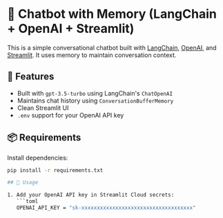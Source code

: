 # 🧠 Chatbot with Memory (LangChain + OpenAI + Streamlit)

This is a simple conversational chatbot built with [LangChain](https://www.langchain.com/), [OpenAI](https://platform.openai.com/), and [Streamlit](https://streamlit.io/). It uses memory to maintain conversation context.

## 🚀 Features
- Built with `gpt-3.5-turbo` using LangChain's `ChatOpenAI`
- Maintains chat history using `ConversationBufferMemory`
- Clean Streamlit UI
- `.env` support for your OpenAI API key

## 📦 Requirements

Install dependencies:

```bash
pip install -r requirements.txt

## 🚀 Usage

1. Add your OpenAI API key in Streamlit Cloud secrets:
   ```toml
   OPENAI_API_KEY = "sk-xxxxxxxxxxxxxxxxxxxxxxxxxxxxxxxxxxxx"

